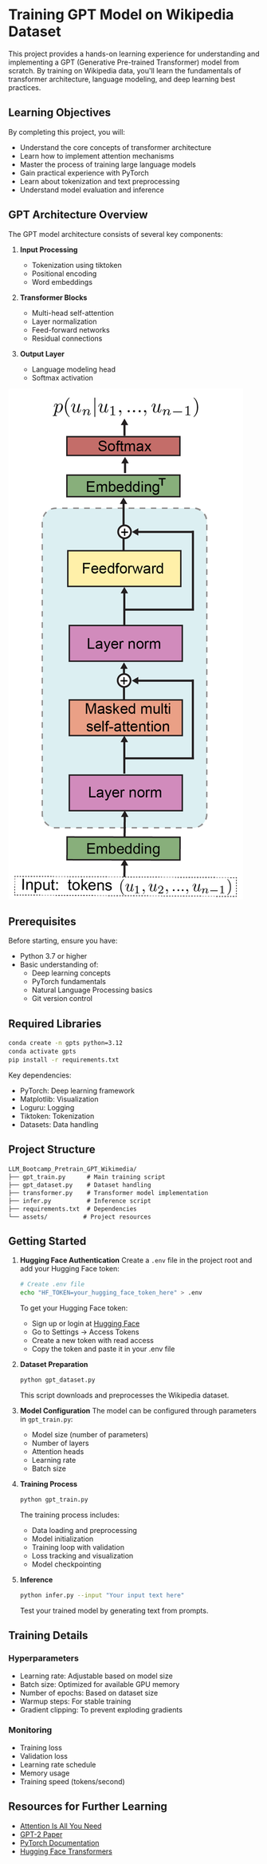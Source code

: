 # Training GPT Model on Wikipedia Dataset

This project provides a hands-on learning experience for understanding and implementing a GPT (Generative Pre-trained Transformer) model from scratch. By training on Wikipedia data, you'll learn the fundamentals of transformer architecture, language modeling, and deep learning best practices.

## Learning Objectives

By completing this project, you will:
- Understand the core concepts of transformer architecture
- Learn how to implement attention mechanisms
- Master the process of training large language models
- Gain practical experience with PyTorch
- Learn about tokenization and text preprocessing
- Understand model evaluation and inference

## GPT Architecture Overview

The GPT model architecture consists of several key components:

1. **Input Processing**
   - Tokenization using tiktoken
   - Positional encoding
   - Word embeddings

2. **Transformer Blocks**
   - Multi-head self-attention
   - Layer normalization
   - Feed-forward networks
   - Residual connections

3. **Output Layer**
   - Language modeling head
   - Softmax activation

![GPT Architecture](assest/GPT-2-architecture.ppm)

## Prerequisites

Before starting, ensure you have:
- Python 3.7 or higher
- Basic understanding of:
  - Deep learning concepts
  - PyTorch fundamentals
  - Natural Language Processing basics
  - Git version control

## Required Libraries

```bash
conda create -n gpts python=3.12
conda activate gpts
pip install -r requirements.txt
```

Key dependencies:
- PyTorch: Deep learning framework
- Matplotlib: Visualization
- Loguru: Logging
- Tiktoken: Tokenization
- Datasets: Data handling

## Project Structure

```
LLM_Bootcamp_Pretrain_GPT_Wikimedia/
├── gpt_train.py      # Main training script
├── gpt_dataset.py    # Dataset handling
├── transformer.py    # Transformer model implementation
├── infer.py          # Inference script
├── requirements.txt  # Dependencies
└── assets/          # Project resources
```

## Getting Started

1. **Hugging Face Authentication**
   Create a `.env` file in the project root and add your Hugging Face token:
   ```bash
   # Create .env file
   echo "HF_TOKEN=your_hugging_face_token_here" > .env
   ```
   
   To get your Hugging Face token:
   - Sign up or login at [Hugging Face](https://huggingface.co/)
   - Go to Settings → Access Tokens
   - Create a new token with read access
   - Copy the token and paste it in your .env file

2. **Dataset Preparation**
   ```bash
   python gpt_dataset.py
   ```
   This script downloads and preprocesses the Wikipedia dataset.

3. **Model Configuration**
   The model can be configured through parameters in `gpt_train.py`:
   - Model size (number of parameters)
   - Number of layers
   - Attention heads
   - Learning rate
   - Batch size

4. **Training Process**
   ```bash
   python gpt_train.py
   ```
   The training process includes:
   - Data loading and preprocessing
   - Model initialization
   - Training loop with validation
   - Loss tracking and visualization
   - Model checkpointing

5. **Inference**
   ```bash
   python infer.py --input "Your input text here"
   ```
   Test your trained model by generating text from prompts.

## Training Details

### Hyperparameters
- Learning rate: Adjustable based on model size
- Batch size: Optimized for available GPU memory
- Number of epochs: Based on dataset size
- Warmup steps: For stable training
- Gradient clipping: To prevent exploding gradients

### Monitoring
- Training loss
- Validation loss
- Learning rate schedule
- Memory usage
- Training speed (tokens/second)


## Resources for Further Learning

- [Attention Is All You Need](https://arxiv.org/abs/1706.03762)
- [GPT-2 Paper](https://cdn.openai.com/better-language-models/language_models_are_unsupervised_multitask_learners.pdf)
- [PyTorch Documentation](https://pytorch.org/docs/stable/index.html)
- [Hugging Face Transformers](https://huggingface.co/docs/transformers/index)
